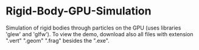 # Rigid-Body-GPU-Simulation
Simulation of rigid bodies through particles on the GPU
(uses libraries 'glew' and 'glfw').
To view the demo, download also all files with extension ".vert" ".geom" ".frag" besides the ".exe".
